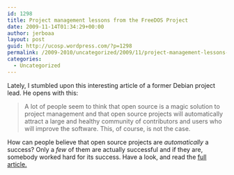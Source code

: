 ```yaml
---
id: 1298
title: Project management lessons from the FreeDOS Project
date: 2009-11-14T01:34:29+00:00
author: jerboaa
layout: post
guid: http://ucosp.wordpress.com/?p=1298
permalink: /2009-2010/uncategorized/2009/11/project-management-lessons-from-the-freedos-project/
categories:
  - Uncategorized
---
```

Lately, I stumbled upon this interesting article of a former Debian project lead. He opens with this:

> A lot of people seem to think that open source is a magic solution to project management and that open source projects will automatically attract a large and healthy community of contributors and users who will improve the software. This, of course, is not the case.

How can people believe that open source projects are _automatically_ a success? Only a _few_ of them are actually successful and if they are, somebody worked hard for its success. Have a look, and read the [full article.](https://fossbazaar.org/content/project-management-lessons-freedos-project)